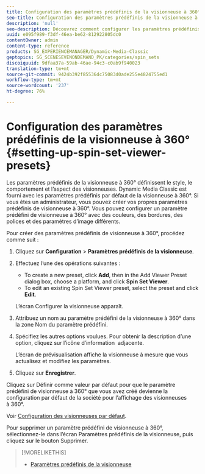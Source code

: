 ```yaml
---
title: Configuration des paramètres prédéfinis de la visionneuse à 360°
seo-title: Configuration des paramètres prédéfinis de la visionneuse à 360°
description: 'null'
seo-description: Découvrez comment configurer les paramètres prédéfinis de la visionneuse à 360°.
uuid: e095f989-f3df-46ea-be62-812922805dc0
contentOwner: admin
content-type: reference
products: SG_EXPERIENCEMANAGER/Dynamic-Media-Classic
geptopics: SG_SCENESEVENONDEMAND_PK/categories/spin_sets
discoiquuid: 9dfaa37a-59ab-46ae-94c3-c0ab9f940023
translation-type: tm+mt
source-git-commit: 9424b392f85536dc75083d0ade255e4824755ed1
workflow-type: tm+mt
source-wordcount: '237'
ht-degree: 76%

---
```



# Configuration des paramètres prédéfinis de la visionneuse à 360°{#setting-up-spin-set-viewer-presets}

Les paramètres prédéfinis de la visionneuse à 360° définissent le style, le comportement et l’aspect des visionneuses. Dynamic Media Classic est fourni avec les paramètres prédéfinis par défaut de la visionneuse à 360°. Si vous êtes un administrateur, vous pouvez créer vos propres paramètres prédéfinis de visionneuse à 360°. Vous pouvez configurer un paramètre prédéfini de visionneuse à 360° avec des couleurs, des bordures, des polices et des paramètres d’image différents.

Pour créer des paramètres prédéfinis de visionneuse à 360°, procédez comme suit :

1. Cliquez sur **Configuration** > **Paramètres prédéfinis de la visionneuse**.
1. Effectuez l’une des opérations suivantes :

   * To create a new preset, click **Add**, then in the Add Viewer Preset dialog box, choose a platform, and click **Spin Set Viewer**.
   * To edit an existing Spin Set Viewer preset, select the preset and click **Edit**.

   L’écran Configurer la visionneuse apparaît.

1. Attribuez un nom au paramètre prédéfini de la visionneuse à 360° dans la zone Nom du paramètre prédéfini.
1. Spécifiez les autres options voulues. Pour obtenir la description d’une option, cliquez sur l’icône d’information  adjacente.

   L’écran de prévisualisation affiche la visionneuse à mesure que vous actualisez et modifiez les paramètres.

1. Cliquez sur **Enregistrer**.

Cliquez sur Définir comme valeur par défaut pour que le paramètre prédéfini de visionneuse à 360° que vous avez créé devienne la configuration par défaut de la société pour l’affichage des visionneuses à 360°.

Voir [Configuration des visionneuses par défaut](application-setup.md#configuring_default_viewers).

Pour supprimer un paramètre prédéfini de visionneuse à 360°, sélectionnez-le dans l’écran Paramètres prédéfinis de la visionneuse, puis cliquez sur le bouton Supprimer.

>[!MORELIKETHIS]
>
>* [Paramètres prédéfinis de la visionneuse](application-setup.md#viewer_presets)

